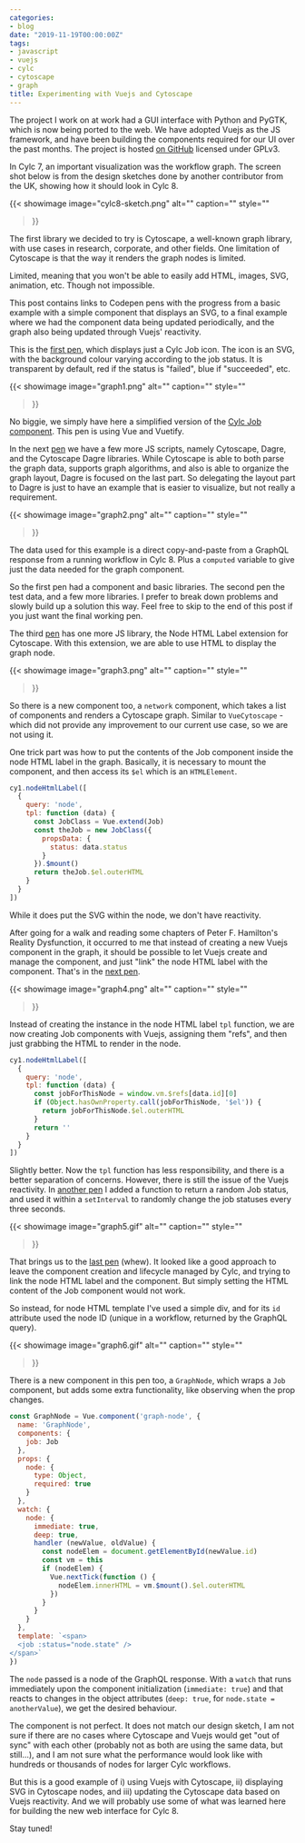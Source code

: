 ```yaml
---
categories:
- blog
date: "2019-11-19T00:00:00Z"
tags:
- javascript
- vuejs
- cylc
- cytoscape
- graph
title: Experimenting with Vuejs and Cytoscape
---
```


The project I work on at work had a GUI interface with Python and PyGTK, which is now being
ported to the web. We have adopted Vuejs as the JS framework, and have been building the
components required for our UI over the past months. The project is hosted
[on GitHub](https://github.com/cylc/cylc-ui) licensed under GPLv3.

In Cylc 7, an important visualization was the workflow graph. The screen shot below is from
the design sketches done by another contributor from the UK, showing how it should look in
Cylc 8.

{{< showimage
  image="cylc8-sketch.png"
  alt=""
  caption=""
  style=""
>}}

The first library we decided to try is Cytoscape, a well-known graph library, with use cases
in research, corporate, and other fields. One limitation of Cytoscape is that the way it renders
the graph nodes is limited.

Limited, meaning that you won't be able to easily add HTML, images, SVG, animation, etc. Though
not impossible.

<!--more-->

This post contains links to Codepen pens with the progress from a basic example with
a simple component that displays an SVG, to a final example where we had the component
data being updated periodically, and the graph also being updated through Vuejs'
reactivity.

This is the [first pen](https://codepen.io/kinow/pen/OJJELJe), which displays just a
Cylc Job icon. The icon is an SVG, with the background colour varying according to the
job status. It is transparent by default, red if the status is "failed", blue if
"succeeded", etc.

{{< showimage
  image="graph1.png"
  alt=""
  caption=""
  style=""
>}}

No biggie, we simply have here a simplified version of the
[Cylc Job component](https://github.com/cylc/cylc-ui/blob/c9920f21ffdc96e82038cc480f11adba28310ff5/src/components/cylc/Job.vue).
This pen is using Vue and Vuetify.

In the next [pen](https://codepen.io/kinow/pen/YzzvKwR?editors=1010) we have a few more JS scripts, namely Cytoscape,
Dagre, and the Cytoscape Dagre libraries. While Cytoscape is able to both parse the graph data, supports graph
algorithms, and also is able to organize the graph layout, Dagre is focused on the last part. So delegating the
layout part to Dagre is just to have an example that is easier to visualize, but not really a requirement.

{{< showimage
  image="graph2.png"
  alt=""
  caption=""
  style=""
>}}

The data used for this example is a direct copy-and-paste from a GraphQL response from
a running workflow in Cylc 8. Plus a `computed` variable to give just the data needed for the
graph component.

So the first pen had a component and basic libraries. The second pen the test data, and a few more libraries.
I prefer to break down problems and slowly build up a solution this way. Feel free to skip to the end of this
post if you just want the final working pen.

The third [pen](https://codepen.io/kinow/pen/oNNJreG?editors=1010) has one more JS library,
the Node HTML Label extension for Cytoscape. With this extension, we are able to use HTML
to display the graph node.

{{< showimage
  image="graph3.png"
  alt=""
  caption=""
  style=""
>}}

So there is a new component too, a `network` component, which takes a list of components and renders
a Cytoscape graph. Similar to `VueCytoscape` - which did not provide any improvement to our current
use case, so we are not using it.

One trick part was how to put the contents of the Job component inside the node HTML label
in the graph. Basically, it is necessary to mount the component, and then access its `$el`
which is an `HTMLElement`.

```js
cy1.nodeHtmlLabel([
  {
    query: 'node',
    tpl: function (data) {
      const JobClass = Vue.extend(Job)
      const theJob = new JobClass({
        propsData: {
          status: data.status
        }
      }).$mount()
      return theJob.$el.outerHTML
    }
  }
])
```

While it does put the SVG within the node, we don't have reactivity.

After going for a walk and reading some chapters of Peter F. Hamilton's Reality Dysfunction,
it occurred to me that instead of creating a new Vuejs component in the graph, it should be possible
to let Vuejs create and manage the component, and just "link" the node HTML label with the component.
That's in the [next pen](https://codepen.io/kinow/pen/eYYbwXB?editors=1010).

{{< showimage
  image="graph4.png"
  alt=""
  caption=""
  style=""
>}}

Instead of creating the instance in the node HTML label `tpl` function, we are now creating Job
components with Vuejs, assigning them "refs", and then just grabbing the HTML to render in the
node.

```js
cy1.nodeHtmlLabel([
  {
    query: 'node',
    tpl: function (data) {
      const jobForThisNode = window.vm.$refs[data.id][0]
      if (Object.hasOwnProperty.call(jobForThisNode, '$el')) {
        return jobForThisNode.$el.outerHTML
      }
      return ''
    }
  }
])
```

Slightly better. Now the `tpl` function has less responsibility, and there is a better separation
of concerns. However, there is still the issue of the Vuejs reactivity. In [another pen](https://codepen.io/kinow/pen/abbPeqj)
I added a function to return a random Job status, and used it within a `setInterval` to
randomly change the job statuses every three seconds.

{{< showimage
  image="graph5.gif"
  alt=""
  caption=""
  style=""
>}}

That brings us to the [last pen](https://codepen.io/kinow/pen/XWWOrvW) (whew). It looked like a good
approach to leave the component creation and lifecycle managed by Cylc, and trying to link the node
HTML label and the component. But simply setting the HTML content of the Job component would not work.

So instead, for node HTML template I've used a simple div, and for its `id` attribute used the
node ID (unique in a workflow, returned by the GraphQL query).

{{< showimage
  image="graph6.gif"
  alt=""
  caption=""
  style=""
>}}

There is a new component in this pen too, a `GraphNode`, which wraps a `Job` component, but adds
some extra functionality, like observing when the prop changes.

```js
const GraphNode = Vue.component('graph-node', {
  name: 'GraphNode',
  components: {
    job: Job
  },
  props: {
    node: {
      type: Object,
      required: true
    }
  },
  watch: {
    node: {
      immediate: true,
      deep: true,
      handler (newValue, oldValue) {
        const nodeElem = document.getElementById(newValue.id)
        const vm = this
        if (nodeElem) {
          Vue.nextTick(function () {
            nodeElem.innerHTML = vm.$mount().$el.outerHTML
          })
        }
      }
    }
  },
  template: `<span>
  <job :status="node.state" />
</span>`
})
```

The `node` passed is a node of the GraphQL response. With a `watch` that runs immediately upon
the component initialization (`immediate: true`) and that reacts to changes in the object
attributes (`deep: true`, for `node.state = anotherValue`), we get the desired behaviour.

The component is not perfect. It does not match our design sketch, I am not sure if there are
no cases where Cytoscape and Vuejs would get "out of sync" with each other (probably not as
both are using the same data, but still...), and I am not sure what the performance would look
like with hundreds or thousands of nodes for larger Cylc workflows.

But this is a good example of i) using Vuejs with Cytoscape, ii) displaying SVG in Cytoscape nodes,
and iii) updating the Cytoscape data based on Vuejs reactivity. And we will probably use some of what
was learned here for building the new web interface for Cylc 8.

Stay tuned!

